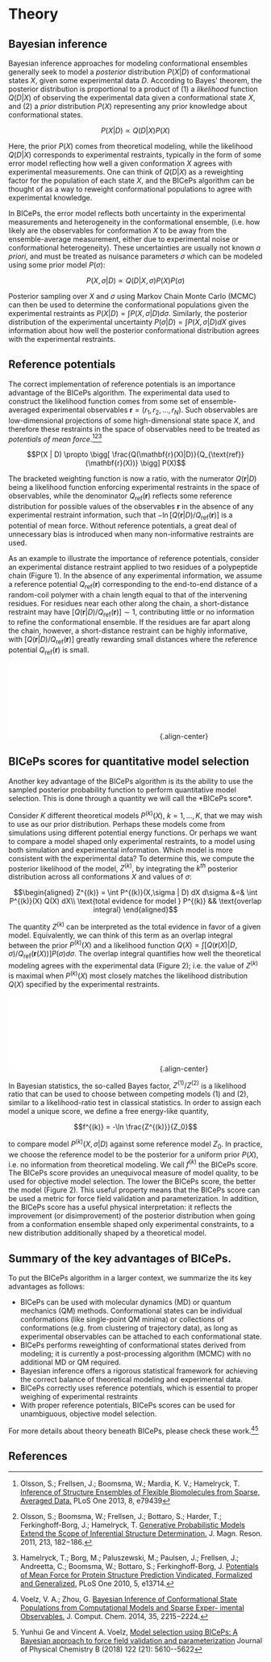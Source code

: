 Theory
======

Bayesian inference
------------------

Bayesian inference approaches for modeling conformational ensembles
generally seek to model a *posterior* distribution $P(X|D)$ of
conformational states $X$, given some experimental data $D$. According
to Bayes' theorem, the posterior distribution is proportional to a
product of (1) a *likelihood* function $Q(D|X)$ of observing the
experimental data given a conformational state $X$, and (2) a *prior*
distribution $P(X)$ representing any prior knowledge about
conformational states.

$$P(X|D) \propto Q(D|X) P(X)$$

Here, the prior $P(X)$ comes from theoretical modeling, while the
likelihood $Q(D|X)$ corresponds to experimental restraints, typically in
the form of some error model reflecting how well a given conformation
$X$ agrees with experimental measurements. One can think of $Q(D|X)$ as
a reweighting factor for the population of each state $X$, and the
BICePs algorithm can be thought of as a way to reweight conformational
populations to agree with experimental knowledge.

In BICePs, the error model reflects both uncertainty in the experimental
measurements and heterogeneity in the conformational ensemble, (i.e. how
likely are the observables for conformation $X$ to be away from the
ensemble-average measurement, either due to experimental noise or
conformational heterogeneity). These uncertainties are usually not known
*a priori*, and must be treated as nuisance parameters $\sigma$ which
can be modeled using some prior model $P(\sigma)$:

$$P(X,\sigma | D) \propto Q(D|X,\sigma) P(X) P(\sigma)$$

Posterior sampling over $X$ and $\sigma$ using Markov Chain Monte Carlo
(MCMC) can then be used to determine the conformational populations
given the experimental restraints as
$P(X|D) = \int P(X,\sigma | D) d\sigma$. Similarly, the posterior
distribution of the experimental uncertainty
$P(\sigma | D) = \int P(X,\sigma | D) dX$ gives information about how
well the posterior conformational distribution agrees with the
experimental restraints.

Reference potentials
--------------------

The correct implementation of reference potentials is an importance
advantage of the BICePs algorithm. The experimental data used to
construct the likelihood function comes from some set of
ensemble-averaged experimental observables
$\mathbf{r} = (r_1, r_2, ..., r_N)$. Such observables are
low-dimensional projections of some high-dimensional state space $X$,
and therefore these restraints in the space of observables need to be
treated as *potentials of mean force*.[^1][^2][^3]

$$P(X | D) \propto \bigg[ \frac{Q(\mathbf{r}(X)|D)}{Q_{\text{ref}}(\mathbf{r}(X))} \bigg] P(X)$$

The bracketed weighting function is now a ratio, with the numerator
$Q(\mathbf{r}|D)$ being a likelihood function enforcing experimental
restraints in the space of observables, while the denominator
$Q_{\text{ref}}(\mathbf{r})$ reflects some reference distribution for
possible values of the observables $\mathbf{r}$ in the absence of any
experimental restraint information, such that
$-\ln [Q(\mathbf{r}|D)/Q_{\text{ref}}(\mathbf{r})]$ is a potential of
mean force. Without reference potentials, a great deal of unnecessary
bias is introduced when many non-informative restraints are used.

As an example to illustrate the importance of reference potentials,
consider an experimental distance restraint applied to two residues of a
polypeptide chain (Figure 1). In the absence of any experimental
information, we assume a reference potential
$Q_{\text{ref}}(\mathbf{r})$ corresponding to the end-to-end distance of
a random-coil polymer with a chain length equal to that of the
intervening residues. For residues near each other along the chain, a
short-distance restraint may have
$[Q(\mathbf{r}|D)/Q_{\text{ref}}(\mathbf{r})] \sim 1$, contributing
little or no information to refine the conformational ensemble. If the
residues are far apart along the chain, however, a short-distance
restraint can be highly informative, with
$[Q(\mathbf{r}|D)/Q_{\text{ref}}(\mathbf{r})]$ greatly rewarding small
distances where the reference potential $Q_{\text{ref}}(\mathbf{r})$ is
small.

![Figure 1.](figures/Figure1.pdf){.align-center}

BICePs scores for quantitative model selection
----------------------------------------------

Another key advantage of the BICePs algorithm is its the ability to use
the sampled posterior probability function to perform quantitative model
selection. This is done through a quantity we will call the \*BICePs
score\*.

Consider $K$ different theoretical models $P^{(k)}(X)$, $k=1,...,K$,
that we may wish to use as our prior distribution. Perhaps these models
come from simulations using different potential energy functions. Or
perhaps we want to compare a model shaped only experimental restraints,
to a model using both simulation and experimental information. Which
model is more consistent with the experimental data? To determine this,
we compute the posterior likelihood of the model, $Z^{(k)}$, by
integrating the $k^{th}$ posterior distribution across all conformations
$X$ and values of $\sigma$:

$$\begin{aligned}
Z^{(k)} = \int P^{(k)}(X,\sigma | D)  dX d\sigma  &=& \int P^{(k)}(X) Q(X) dX\\
 \text{total evidence for model } P^{(k)} && \text{overlap integral}
\end{aligned}$$

The quantity $Z^{(k)}$ can be interpreted as the total evidence in favor
of a given model. Equivalently, we can think of this term as an overlap
integral between the prior $P^{(k)}(X)$ and a likelihood function
$Q(X) = \int [Q(\mathbf{r}(X)|D,\sigma)/Q_{\text{ref}}(\mathbf{r}(X)) ] P(\sigma) d\sigma$.
The overlap integral quantifies how well the theoretical modeling agrees
with the experimental data (Figure 2); i.e. the value of $Z^{(k)}$ is
maximal when $P^{(k)}(X)$ most closely matches the likelihood
distribution $Q(X)$ specified by the experimental restraints.

![Figure 2.](figures/Figure2.pdf){.align-center}

In Bayesian statistics, the so-called Bayes factor, $Z^{(1)}/Z^{(2)}$ is
a likelihood ratio that can be used to choose between competing models
(1) and (2), similar to a likelihood-ratio test in classical statistics.
In order to assign each model a unique score, we define a free
energy-like quantity,

$$f^{(k)} = -\ln \frac{Z^{(k)}}{Z_0}$$

to compare model $P^{(k)}(X,\sigma|D)$ against some reference model
$Z_0$. In practice, we choose the reference model to be the posterior
for a uniform prior $P(X)$, i.e. no information from theoretical
modeling. We call $f^{(k)}$ the BICePs score. The BICePs score provides
an unequivocal measure of model quality, to be used for objective model
selection. The lower the BICePs score, the better the model (Figure 2).
This useful property means that the BICePs score can be used a metric
for force field validation and parameterization. In addition, the BICePs
score has a useful physical interpretation: it reflects the improvement
(or disimprovement) of the posterior distribution when going from a
conformation ensemble shaped only experimental constraints, to a new
distribution additionally shaped by a theoretical model.

Summary of the key advantages of BICePs.
----------------------------------------

To put the BICePs algorithm in a larger context, we summarize the its
key advantages as follows:

-   BICePs can be used with molecular dynamics (MD) or quantum mechanics
    (QM) methods. Conformational states can be individual conformations
    (like single-point QM minima) or collections of conformations (e.g.
    from clustering of trajectory data), as long as experimental
    observables can be attached to each conformational state.
-   BICePs performs reweighting of conformational states derived from
    modeling; it is currently a post-processing algorithm (MCMC) with no
    additional MD or QM required.
-   Bayesian inference offers a rigorous statistical framework for
    achieving the correct balance of theoretical modeling and
    experimental data.
-   BICePs correctly uses reference potentials, which is essential to
    proper weighing of experimental restraints
-   With proper reference potentials, BICePs scores can be used for
    unambiguous, objective model selection.

For more details about theory beneath BICePs, please check these
work.[^4][^5]

References
----------

[^1]: Olsson, S.; Frellsen, J.; Boomsma, W.; Mardia, K. V.; Hamelryck,
    T. [Inference of Structure Ensembles of Flexible Biomolecules from
    Sparse, Averaged
    Data.](http://journals.plos.org/plosone/article?id=10.1371/journal.pone.0079439)
    PLoS One 2013, 8, e79439

[^2]: Olsson, S.; Boomsma, W.; Frellsen, J.; Bottaro, S.; Harder, T.;
    Ferkinghoff-Borg, J.; Hamelryck, T. [Generative Probabilistic Models
    Extend the Scope of Inferential Structure
    Determination.](https://www.sciencedirect.com/science/article/pii/S1090780711003090?via%3Dihub)
    J. Magn. Reson. 2011, 213, 182−186.

[^3]: Hamelryck, T.; Borg, M.; Paluszewski, M.; Paulsen, J.; Frellsen,
    J.; Andreetta, C.; Boomsma, W.; Bottaro, S.; Ferkinghoff-Borg, J.
    [Potentials of Mean Force for Protein Structure Prediction
    Vindicated, Formalized and
    Generalized.](http://journals.plos.org/plosone/article?id=10.1371/journal.pone.0013714)
    PLoS One 2010, 5, e13714.

[^4]: Voelz, V. A.; Zhou, G. [Bayesian Inference of Conformational State
    Populations from Computational Models and Sparse Exper- imental
    Observables.](https://onlinelibrary.wiley.com/doi/abs/10.1002/jcc.23738)
    J. Comput. Chem. 2014, 35, 2215−2224.

[^5]: Yunhui Ge and Vincent A. Voelz, [Model selection using BICePs: A
    Bayesian approach to force field validation and
    parameterization](https://pubs.acs.org/doi/10.1021/acs.jpcb.7b11871)
    Journal of Physical Chemistry B (2018) 122 (21): 5610--5622
